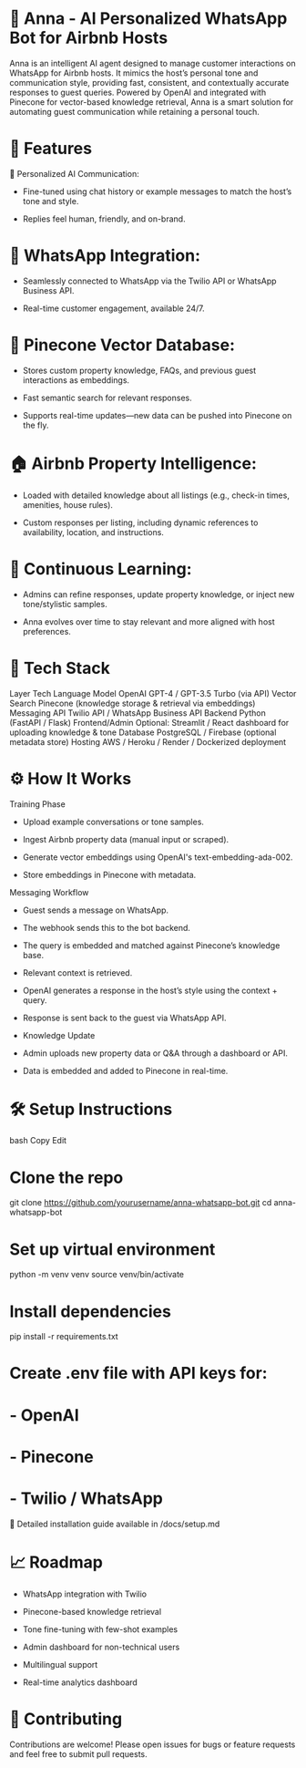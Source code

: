 


# 🧠 Anna - AI Personalized WhatsApp Bot for Airbnb Hosts

Anna is an intelligent AI agent designed to manage customer interactions on WhatsApp for Airbnb hosts. It mimics the host’s personal tone and communication style, providing fast, consistent, and contextually accurate responses to guest queries. Powered by OpenAI and integrated with Pinecone for vector-based knowledge retrieval, Anna is a smart solution for automating guest communication while retaining a personal touch.




# 🚀 Features

🤖 Personalized AI Communication:

- Fine-tuned using chat history or example messages to match the host’s tone and style.

- Replies feel human, friendly, and on-brand.




# 📱 WhatsApp Integration:

- Seamlessly connected to WhatsApp via the Twilio API or WhatsApp Business API.

- Real-time customer engagement, available 24/7.



# 🧠 Pinecone Vector Database:

- Stores custom property knowledge, FAQs, and previous guest interactions as embeddings.

- Fast semantic search for relevant responses.

- Supports real-time updates—new data can be pushed into Pinecone on the fly.



# 🏠 Airbnb Property Intelligence:

- Loaded with detailed knowledge about all listings (e.g., check-in times, amenities, house rules).

- Custom responses per listing, including dynamic references to availability, location, and instructions.




# 🔁 Continuous Learning:

- Admins can refine responses, update property knowledge, or inject new tone/stylistic samples.

- Anna evolves over time to stay relevant and more aligned with host preferences.



# 🧰 Tech Stack

Layer	Tech
Language Model	OpenAI GPT-4 / GPT-3.5 Turbo (via API)
Vector Search	Pinecone (knowledge storage & retrieval via embeddings)
Messaging API	Twilio API / WhatsApp Business API
Backend	Python (FastAPI / Flask)
Frontend/Admin	Optional: Streamlit / React dashboard for uploading knowledge & tone
Database	PostgreSQL / Firebase (optional metadata store)
Hosting	AWS / Heroku / Render / Dockerized deployment


# ⚙️ How It Works

Training Phase

- Upload example conversations or tone samples.

- Ingest Airbnb property data (manual input or scraped).

- Generate vector embeddings using OpenAI's text-embedding-ada-002.

- Store embeddings in Pinecone with metadata.

Messaging Workflow

- Guest sends a message on WhatsApp.

- The webhook sends this to the bot backend.

- The query is embedded and matched against Pinecone’s knowledge base.

- Relevant context is retrieved.

- OpenAI generates a response in the host’s style using the context + query.

- Response is sent back to the guest via WhatsApp API.

- Knowledge Update

- Admin uploads new property data or Q&A through a dashboard or API.

- Data is embedded and added to Pinecone in real-time.

# 🛠️ Setup Instructions

bash
Copy
Edit

# Clone the repo
git clone https://github.com/yourusername/anna-whatsapp-bot.git
cd anna-whatsapp-bot

# Set up virtual environment
python -m venv venv
source venv/bin/activate

# Install dependencies
pip install -r requirements.txt

# Create .env file with API keys for:
# - OpenAI
# - Pinecone
# - Twilio / WhatsApp
📌 Detailed installation guide available in /docs/setup.md


# 📈 Roadmap

- WhatsApp integration with Twilio

- Pinecone-based knowledge retrieval

- Tone fine-tuning with few-shot examples

- Admin dashboard for non-technical users

- Multilingual support

- Real-time analytics dashboard

# 🤝 Contributing
Contributions are welcome! Please open issues for bugs or feature requests and feel free to submit pull requests.